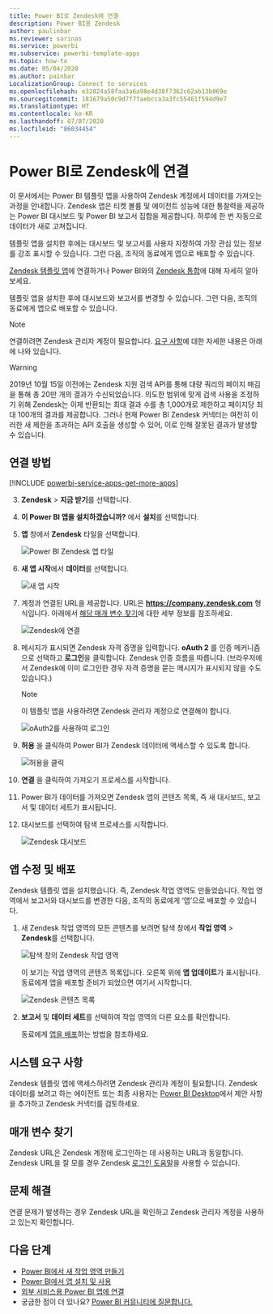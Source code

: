 ```yaml
---
title: Power BI로 Zendesk에 연결
description: Power BI용 Zendesk
author: paulinbar
ms.reviewer: sarinas
ms.service: powerbi
ms.subservice: powerbi-template-apps
ms.topic: how-to
ms.date: 05/04/2020
ms.author: painbar
LocalizationGroup: Connect to services
ms.openlocfilehash: e32824a58faa3a6a98e4d38f7362c62ab13b069e
ms.sourcegitcommit: 181679a50c9d7f7faebcca3a3fc55461f594d9e7
ms.translationtype: HT
ms.contentlocale: ko-KR
ms.lasthandoff: 07/07/2020
ms.locfileid: "86034454"
---
```

# <a name="connect-to-zendesk-with-power-bi"></a>Power BI로 Zendesk에 연결

이 문서에서는 Power BI 템플릿 앱을 사용하여 Zendesk 계정에서 데이터를 가져오는 과정을 안내합니다. Zendesk 앱은 티켓 볼륨 및 에이전트 성능에 대한 통찰력을 제공하는 Power BI 대시보드 및 Power BI 보고서 집합을 제공합니다. 하루에 한 번 자동으로 데이터가 새로 고쳐집니다. 

템플릿 앱을 설치한 후에는 대시보드 및 보고서를 사용자 지정하여 가장 관심 있는 정보를 강조 표시할 수 있습니다. 그런 다음, 조직의 동료에게 앱으로 배포할 수 있습니다.

[Zendesk 템플릿 앱](https://app.powerbi.com/getdata/services/zendesk)에 연결하거나 Power BI와의 [Zendesk 통합](https://powerbi.microsoft.com/integrations/zendesk)에 대해 자세히 알아보세요.

템플릿 앱을 설치한 후에 대시보드와 보고서를 변경할 수 있습니다. 그런 다음, 조직의 동료에게 앱으로 배포할 수 있습니다.

>[!NOTE]
>연결하려면 Zendesk 관리자 계정이 필요합니다. [요구 사항](#system-requirements)에 대한 자세한 내용은 아래에 나와 있습니다.

>[!WARNING]
>2019년 10월 15일 이전에는 Zendesk 지원 검색 API를 통해 대량 쿼리의 페이지 매김을 통해 총 20만 개의 결과가 수신되었습니다. 의도한 범위에 맞게 검색 사용을 조정하기 위해 Zendesk는 이제 반환되는 최대 결과 수를 총 1,000개로 제한하고 페이지당 최대 100개의 결과를 제공합니다. 그러나 현재 Power BI Zendesk 커넥터는 여전히 이러한 새 제한을 초과하는 API 호출을 생성할 수 있어, 이로 인해 잘못된 결과가 발생할 수 있습니다.

## <a name="how-to-connect"></a>연결 방법

[!INCLUDE [powerbi-service-apps-get-more-apps](../includes/powerbi-service-apps-get-more-apps.md)]

3. **Zendesk** \> **지금 받기**를 선택합니다.
4. **이 Power BI 앱을 설치하겠습니까?** 에서 **설치**를 선택합니다.
4. **앱** 창에서 **Zendesk** 타일을 선택합니다.

    ![Power BI Zendesk 앱 타일](media/service-connect-to-zendesk/power-bi-zendesk-tile.png)

6. **새 앱 시작**에서 **데이터**를 선택합니다.

    ![새 앱 시작](media/service-connect-to-zendesk/power-bi-new-app-connect-get-started.png)

4. 계정과 연결된 URL을 제공합니다. URL은 **https://company.zendesk.com** 형식입니다. 아래에서 [해당 매개 변수 찾기](#finding-parameters)에 대한 세부 정보를 참조하세요.
   
   ![Zendesk에 연결](media/service-connect-to-zendesk/pbi_zendeskconnect.png)

5. 메시지가 표시되면 Zendesk 자격 증명을 입력합니다.  **oAuth 2** 를 인증 메커니즘으로 선택하고 **로그인**을 클릭합니다. Zendesk 인증 흐름을 따릅니다. (브라우저에서 Zendesk에 이미 로그인한 경우 자격 증명을 묻는 메시지가 표시되지 않을 수도 있습니다.)
   
   > [!NOTE]
   > 이 템플릿 앱을 사용하려면 Zendesk 관리자 계정으로 연결해야 합니다. 
   > 
   
   ![oAuth2를 사용하여 로그인](media/service-connect-to-zendesk/pbi_zendesksignin.png)
6. **허용** 을 클릭하여 Power BI가 Zendesk 데이터에 액세스할 수 있도록 합니다.
   
   ![허용을 클릭](media/service-connect-to-zendesk/zendesk2.jpg)
7. **연결** 을 클릭하여 가져오기 프로세스를 시작합니다. 
8. Power BI가 데이터를 가져오면 Zendesk 앱의 콘텐츠 목록, 즉 새 대시보드, 보고서 및 데이터 세트가 표시됩니다.
9. 대시보드를 선택하여 탐색 프로세스를 시작합니다.

    ![Zendesk 대시보드](media/service-connect-to-zendesk/power-bi-zendesk-dashboard.png)
   
## <a name="modify-and-distribute-your-app"></a>앱 수정 및 배포

Zendesk 템플릿 앱을 설치했습니다. 즉, Zendesk 작업 영역도 만들었습니다. 작업 영역에서 보고서와 대시보드를 변경한 다음, 조직의 동료에게 ‘앱’으로 배포할 수 있습니다. 

1. 새 Zendesk 작업 영역의 모든 콘텐츠를 보려면 탐색 창에서 **작업 영역** > **Zendesk**를 선택합니다. 

    ![탐색 창의 Zendesk 작업 영역](media/service-connect-to-zendesk/power-bi-zendesk-workspace-left-nav.png)

    이 보기는 작업 영역의 콘텐츠 목록입니다. 오른쪽 위에 **앱 업데이트**가 표시됩니다. 동료에게 앱을 배포할 준비가 되었으면 여기서 시작합니다. 

    ![Zendesk 콘텐츠 목록](media/service-connect-to-zendesk/power-bi-zendesk-content-list.png)

2. **보고서** 및 **데이터 세트**를 선택하여 작업 영역의 다른 요소를 확인합니다.

    동료에게 [앱을 배포](../collaborate-share/service-create-distribute-apps.md)하는 방법을 참조하세요.

## <a name="system-requirements"></a>시스템 요구 사항
Zendesk 템플릿 앱에 액세스하려면 Zendesk 관리자 계정이 필요합니다. Zendesk 데이터를 보려고 하는 에이전트 또는 최종 사용자는 [Power BI Desktop](desktop-connect-to-data.md)에서 제안 사항을 추가하고 Zendesk 커넥터를 검토하세요.

## <a name="finding-parameters"></a>매개 변수 찾기
Zendesk URL은 Zendesk 계정에 로그인하는 데 사용하는 URL과 동일합니다. Zendesk URL을 잘 모를 경우 Zendesk [로그인 도움말](https://www.zendesk.com/login/)을 사용할 수 있습니다.

## <a name="troubleshooting"></a>문제 해결
연결 문제가 발생하는 경우 Zendesk URL을 확인하고 Zendesk 관리자 계정을 사용하고 있는지 확인합니다.

## <a name="next-steps"></a>다음 단계

* [Power BI에서 새 작업 영역 만들기](../collaborate-share/service-create-the-new-workspaces.md)
* [Power BI에서 앱 설치 및 사용](../consumer/end-user-apps.md)
* [외부 서비스용 Power BI 앱에 연결](service-connect-to-services.md)
* 궁금한 점이 더 있나요? [Power BI 커뮤니티에 질문합니다.](https://community.powerbi.com/)
